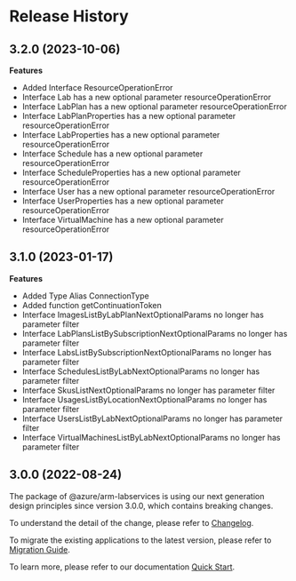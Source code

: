 # Release History
    
## 3.2.0 (2023-10-06)
    
**Features**

  - Added Interface ResourceOperationError
  - Interface Lab has a new optional parameter resourceOperationError
  - Interface LabPlan has a new optional parameter resourceOperationError
  - Interface LabPlanProperties has a new optional parameter resourceOperationError
  - Interface LabProperties has a new optional parameter resourceOperationError
  - Interface Schedule has a new optional parameter resourceOperationError
  - Interface ScheduleProperties has a new optional parameter resourceOperationError
  - Interface User has a new optional parameter resourceOperationError
  - Interface UserProperties has a new optional parameter resourceOperationError
  - Interface VirtualMachine has a new optional parameter resourceOperationError
    
    
## 3.1.0 (2023-01-17)
    
**Features**

  - Added Type Alias ConnectionType
  - Added function getContinuationToken
  - Interface ImagesListByLabPlanNextOptionalParams no longer has parameter filter
  - Interface LabPlansListBySubscriptionNextOptionalParams no longer has parameter filter
  - Interface LabsListBySubscriptionNextOptionalParams no longer has parameter filter
  - Interface SchedulesListByLabNextOptionalParams no longer has parameter filter
  - Interface SkusListNextOptionalParams no longer has parameter filter
  - Interface UsagesListByLocationNextOptionalParams no longer has parameter filter
  - Interface UsersListByLabNextOptionalParams no longer has parameter filter
  - Interface VirtualMachinesListByLabNextOptionalParams no longer has parameter filter
    
    
## 3.0.0 (2022-08-24)

The package of @azure/arm-labservices is using our next generation design principles since version 3.0.0, which contains breaking changes.

To understand the detail of the change, please refer to [Changelog](https://aka.ms/js-track2-changelog).

To migrate the existing applications to the latest version, please refer to [Migration Guide](https://aka.ms/js-track2-migration-guide).

To learn more, please refer to our documentation [Quick Start](https://aka.ms/js-track2-quickstart).
